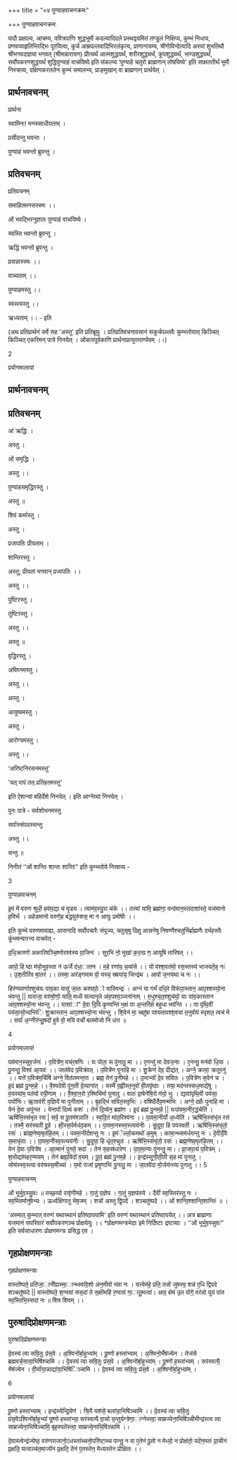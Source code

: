 +++
title = "०४ पुण्याहवाचनक्रमः"

+++
पुण्याहवाचनक्रमः

पादौ प्रक्षाल्य, आचम्य, पवित्रपाणिः शुद्धभूमौ कदल्यादिदले प्रस्थद्वयमितं तण्डुलं निक्षिप्य, कुम्भं निधाय, प्रणवव्याहृतिभिरद्भिः पूरयित्वा, कूर्च आम्रपल्लवादिभिरलंकृत्य, प्राणानायम्य, श्रीगोविन्देत्यादि अस्यां शुभतिथौ श्रीभगवदाज्ञया भगवत् (श्रीमन्नारायण) प्रीत्यर्थं आत्मशुद्धयर्थं, शरीरशुद्ध्यर्थं, कूपशुद्ध्यर्थं, भाण्डशुद्ध्यर्थं, सर्वोपकरणशुद्धयर्थं शुद्धिपुण्याहं वाचयिष्ये इति संकल्प्य ‘पुण्याहे चतुरो ब्राह्मणान् तोषयिष्ये' इति साक्षततीर्थं भूमौ निस्त्राव्य, दक्षिणकरतलेन कुम्भं समालभ्य, प्राङ्मुखान् वा ब्राह्मणान् प्रार्थयेत् ।

## प्रार्थनावचनम्
प्रार्थना

स्वामिनः! मनस्साधीयताम् ।

प्रसीदन्तु भवन्तः ।

पुण्याहं भवन्तो ब्रुवन्तु ।

## प्रतिवचनम्
प्रतिवचनम्

समाहितमनसस्स्मः ।।

ओं भवद्भिरनुज्ञातः पुण्याहं वाचयिष्ये ।

स्वस्ति भवन्तो ब्रुवन्तु ।

ऋद्धिं भवन्तो ब्रुवन्तु ।

प्रसन्नास्स्मः ।।

वाच्यताम् ।।

पुण्याहमस्तु ।।

स्वस्त्यस्तु ।।

ऋध्यताम् ।। - इति

(अथ प्रतिप्रार्थनं सर्वे सह 'अस्तु' इति प्रतिब्रूयुः । प्रतिप्रतिवचनावसानं सकूर्चपल्लवैः कुम्भतोयात् किञ्चित् किञ्चित् एकस्मिन् पात्रे निनयेत् । ओंकारपूर्वकाणि प्रार्थनाप्रत्युत्तराण्येवम् ।।)

2

प्रयोगमालायां

## प्रार्थनावचनम्


## प्रतिवचनम्

आं ऋद्धिः ।

अस्तु ।

ओं समृद्धिः ।

अस्तु ।।

पुण्याहसमृद्धिरस्तु ।

अस्तु ॥

शिवं कर्मास्तु ।

अस्तु ।

प्रजापतिः प्रीयताम् ।

शान्तिरस्तु ।

अस्तु; प्रीयतां भगवान् प्रजापतिः ।।

अस्तु ।।

पुष्टिरस्तु ।

तुष्टिरस्तु ।

अस्तु ।।

अस्तु ॥

वृद्धिरस्तु ।

अविघ्नमस्तु ।

अस्तु ।।

अस्तु ।

आयुष्यमस्तु ।

अस्तु ।

आरोग्यमस्तु ।

अस्तु ।।

‘अरिष्टनिरसनमस्तु'

'यत् पापं तत् प्रतिहतमस्तु'

इति ऐशान्यां बहिर्देशे निनयेत् । इति आग्नेय्यां निनयेत् ।

पुनः पात्रे - सर्वशोभनमस्तु

सर्वास्संपदस्सन्तु

अस्तु ।।

सन्तु ॥

निनीतं ‘‘ओं शान्तिः शान्तः शान्तिः॑” इति कुम्भतोये निस्राव्य -

3


 पुण्याहवाचनम्

इ॒मं मे॑ वरुण श्रुधी॒ हव॑म॒द्या च॑ मृ॒डय । त्वाम॑व॒स्यु॒रा च॑के ।। तत्त्वा॑ यामि॒ ब्रह्म॑णा॒ वन्द॑मान॒स्तदाशा॑स्ते॒ यज॑मानो ह॒विर्भंः । अहेडमानो वरुणे॒ह बद्ध्युरु॑शस॒ मा न आयुः प्रमो॑षीः ।।

इति कुम्भे वरुणमावाह्य, आसनादि सर्वोपचारैः संपूज्य, चतुसृषु दिक्षु आसनेषु निषण्णैश्चतुर्भिर्ब्राह्मणैः दर्भहस्तैः कुंभमन्वारभ्य वाचयेत् -

द॒धि॒क्राव्णो॑ अकारिषञ्चि॒ष्णोरश्व॑स्य वा॒जिनः॑ । सुर॒भि नो॒ मुखा॑ क॒र॒त्प्र ण॒ आयूषि तारिषत् ।।

आपो॒ हि ष्ठा म॑यो॒भुव॒स्ता न॑ ऊर्जे द॑धा॒ातन । म॒हे रणा॑य॒ च॒व्य॑से ।। यो व॑श्श॒वत॑मो॒ रस॒स्तस्य॑ भाजयते॒ह् नःः॑ । उ॒श॒तीरि॑व मा॒तर॑ ।। तस्मा॒ अर॑ङ्गमाम वो॒ यस्य॒ ख्षया॑य॒ जिन्द्र॑थ । आपो॑ ज॒नय॑था च नः ।।

हिर॑ण्यवर्णाश्शुच॑यः पाव॒का यासु॑ जा॒तः कश्यपो॒ो यास्विन्द्रः॑ । अग्नं या गर्भं दधि॒रे विरू॑पा॒स्तान॒ आप॒श्शस्यो॒ना भ॑वन्तु || याराजा॒ वरु॑षो॒णो॒ याति॒ मध्ये॑ सत्यानृ॒ते अ॑व॒पश्य॒ञ्जना॑नाम् । म॒धुश्च॒त॒श्शुच॑यो॒ याः पा॑व॒कास्तान आप॒श्शस्यो॒ना भ॑वन्तु ।। यासा॑ां" दे॒वा दि॒वि कृ॒ण्वन्ति॑ भ॒क्षं या अ॒न्तरि॑क्षे बहुधा भव॑न्ति ।। या पृ॑थि॒वीं पय॑सा॒सो॒न्दन्ति॑ि शु॒क्रास्तान॒ आप॒श्शस्यो॒ना भ॑वन्तु । शि॒वेन॑ मा॒ चक्षु॑षा पश्यतापश्श॒वया॑ त॒नुवोप॑ स्पृशत॒ त्वच॑ मे । सर्वा॑ अ॒ग्नीर॑प्सु॒षदो॑ हुवे वो॒ मयि वर्चो बलमोजो नि ध॑त्त ॥

4


प्रयोगमालायां

पव॑मान॒स्सुव॒र्जनः॑ । प॒वित्रे॑ण॒ वच॑र॒षणिः । यः पोता॒ स पु॑नातु॒ मा ।। ए॒नन्तु॑ मा देवज॒नाः । ए॒नन्तु॒ मन॑वो धि॒या । पु॒नन्तु॒ विश्व॑ आ॒यवः॑ ।। जात॑वेद प॒वित्र॑वत् । प॒वित्रे॑ण पुनाहि मा । शु॒क्रेण॑ देव॒ दीद्य॑त् । अग्ने॒ क्रत्वा॒ क्रतूरनु॑ ।। यत्ते॑ प॒वित्र॑म॒र्चिषि॑ अग्ने॒ वित॑तमन्त॒रा । ब्रह्म॒ तेन॑ पु॒नीमहे ।। उ॒भाभ्यो॑ दे॒व सवितः । प॒वित्रे॑ण स॒वेन॑ च । इ॒दं ब्रह्म॑ पु॒नम॒हे ।। वै॒श्वदेवी पु॑न॒ती दे॒व्यागा॑त् । यस्मै॑ व॒ह्वीस्त॒नुवो॑ वी॒तपृ॑ष्ठाः । तया॒ मद॑न्तस्सध॒माद्ये॑षु । व॒यस्या॑म॒ पत॑यो रयी॒णाम् ।। वै॒श्वा॒न॒रो र॒श्मिभि॑र्मा पुनातु । वातः॑ प्रा॒षेने॑षि॒रो म॑यो॒ भुः । द्यावा॑पृथि॒वी पय॑सा॒ पयो॑भिः। ऋ॒ताव॑री य॒ज्ञिये॑ मा पुनीताम् ।। बृ॒हद्भि॑ सवित॒स्तृभिःः॑ । वषि॑ष्ठैर्देव॒मन्म॑भिः । अग्ने॒ दक्षैः पुनाहि मा । येन॑ दे॒वा अपु॑नत । येनापो॑ दिव्यं कशः॑ । तेन॑ दि॒व्येन॒ ब्रह्म॑ण । इ॒दं ब्रह्म॑ पु॒नम॒हे || यःपा॑वमा॒नीर॒द्धचेति॑ । ऋषि॑भि॒स्संभृत रस | सर्व॒ स पू॒तम॑श्ञाति । स्व॒दि॒तं मा॑त॒रिश्व॑ना ।। पा॒वमा॒नीर्यो अ॒ध्येति॑ । ऋषि॑भि॒स्संभृ॑त रस॑ । तस्मै॒ सर॑स्वती दु॒हे । क्षी॒रस॒र्पर्मध॑द॒कम् ।। पा॒वमा॒नस्स्व॒स्त्यय॑नीः । सु॒दुवा॒ हि पय॑स्वती । ऋषि॑भि॒स्संभृ॑तो॒ रसः॑ । ब्रा॑ह्म॒णेष्व॒मृत॑हि॒तम् ।। पवमा॒नीर्दंशन्तु नः । इ॒मंेल्लो॒कमथो॑ अ॒मुम् । कामा॒न्थ्सम॑र्धयन्तु नः । दे॒वीर्दे॒वैः स॒माभृ॑ताः ।। पा॒वमा॒नीस्व॒स्त्यय॑नीः । सु॒दुघा॒ हि धृ॑त॒श्चुतः॑ । ऋषि॑भि॒स्संभृ॑तो॒ रसः॑ । ब्रह्म॒णेष्व॒मृत॑हि॒तम् ।। येन॑ दे॒वाः प॒वित्रे॑ष । आ॒त्मानं॑ पुनते॒ सदा॑ । तेन॑ स॒हस्र॑धारेण । पा॒व॒मा॒न्यः पु॑नन्तु॒ मा।। प्रा॒जप॒त्यं प॒वित्र॑म् । श॒तोद्या॑महर॒ण्मयम् । तेन॑ ब्रह्म॒विदो॑ व॒यम् । पू॒तं॒ ब्रह्म॑ पु॒नम॒हे ।। इन्द्र॑स्सुनी॒ती॒ती स॒ह मा॑ पुनातु । सोम॑स्स्व॒स्त्या वरु॑षस्स॒मीच्या॑ । य॒मो राजा॑ प्र॒मृ॒णाभिः॑ पु॒नातु॒ मा । जा॒तवे॑दा मो॒र्जय॑न्त्या पुनातु ।। 5


 पुण्याहवाचनम्

ओं भूर्भुव॒स्सु॒वःः॑ ॥ तच्छ॒य्यो रावृ॑णीमहे । गा॒तु॑ य॒ज्ञेय । गा॒तुं य॒ज्ञप॑तये । दैवी॑ स्व॒स्तिर॑स्तु नः । स्व॒स्तिर्मानु॑षेभ्यः । ऊर्ध्वक्षि॑गातु भेष॒जम् । शन्नो॑ अस्तु द्वि॒पदे॑ । शञ्चतु॑ष्पदे ।। ओं शान्ति॒श्शान्ति॒शान्तिः॑ ॥ ।

‘अस्मात् कुम्भात् वरुणं यथास्थानं प्रतिष्ठापयामि' इति वरुणं यथास्थानं प्रतिष्ठापयेत् ।। अत्र ब्राह्मणाः यजमानं सपरिवारं सर्वोपकरणञ्च प्रोक्षयेयुः ।। *प्रोक्षणमन्त्रभेदाः इमे निर्दिष्टाः द्रष्टव्याः । ‘‘ओं भूर्भुव॒स्सुवःः॑” इति सर्वसाधारणः प्रोक्षणमन्त्रः प्रसिद्ध एव ।

## गृहप्रोक्षणमन्त्राः
गृहप्रोक्षणमन्त्राः

वास्तो॑ष्पते॒ प्रति॑जा॒ानी॑ह्यस्मा॒ान्थ्स्वा॑वे॒शो अ॑न॒मीवो भ॑वा नः । यत्त्वेम॑हे॒ प्रति॒ तन्नो॑ जुषस्व॒ शन्न॑ ए॒धि द्विपदे शञ्चतु॑ष्पदे || वास्तो॑ष्पते॒ श॒ग्मया॑ सस॒दा॑ ते स॒क्षीमहि॑ र॒ण्वया॑ गा॒ातु॒मत्या॑। आव॒ क्षेम॑ उ॒त योगे॒ वर॑न्नो यूयं पा॑त स्व॒स्तिभि॒स्सदा॑ नः ॥ शिव शिवम् ।।

## पुरुषादिप्रोक्षणमन्त्राः
 पुरुषादिप्रोक्षणमन्त्राः

दे॒वस्य॑ त्वा सवि॒तुः प्र॑स॒वे । अ॒श्विनो॑र्बा॒हुभ्या॑म् । पू॒ष्णो हस्ता॑भ्याम् । अ॒श्विनो॒र्भैष॑ज्येन । तेज॑से ब्रह्मवर्च॒साया॒भिषि॑श्चामि ।। दे॒वस्य॑ त्वा सवि॒तुः प्र॑स॒वे । अ॒श्विनो॑र्बा॒हुभ्या॑म् । पू॒ष्णो॑ ह॒स्ता॑भ्यम् । सर॑स्वत्यै॒ भैष॑ज्येन । वी॒र्या॑या॒न्नाद्या॑या॒भिषि॑िञ्चामि ।। दे॒वस्य॑ त्वा सवि॒तुः प्र॑स॒वे । अ॒श्विनो॑र्बा॒हुभ्या॑म् ।

6


प्रयोगमालायां

पू॒ष्णो हस्ता॑भ्याम् । इन्द्र॑स्येन्द्रि॒येण॑ । श्रि॒यै यश॑से॒ बला॑या॒भिषि॑ञ्चामि ।। दे॒वस्य॑ त्वा सवि॒तुः प्र॑स॒वे॑ऽश्विनो॑र्बा॒हुभ्यां॑ पूष्णो हस्ता॑भ्या॒ सर॑स्वत्यै वा॒चो य॒न्तुर्यन्त्रेणा॒ाग्नेस्त्वा॒ साम्रज्येना॒भिषि॑ञ्चीमीन्द्र॑स्त्य त्वा साम्रज्येना॒भिषि॑ञ्चामि॒ बृह॒स्पते॑स्त्वा॒ साम्रज्ये॒नाभि॒षि॑ञ्चामि ।।

दे॒वास्त्वेन्द्र॑ज्येष्ठ॒ वरु॑णराजानो॒ऽधस्ता॑च्चनो॒परि॑ष्टाच्च पान्तु॒ न वा ए॒तेन॑ पू॒तो न मेध्यो॒ न प्रोक्ष॑तो॒ यदे॑न॒मतः॑ प्रा॒चीन॑ प्र॒क्षति॒ यत्सञ्च॑त॒माज्ये॑न प्र॒क्षति॒ तेन॑ ए॒तस्तेन॒ मेध्यस्तेन प्रोक्षि॑तः ।।
